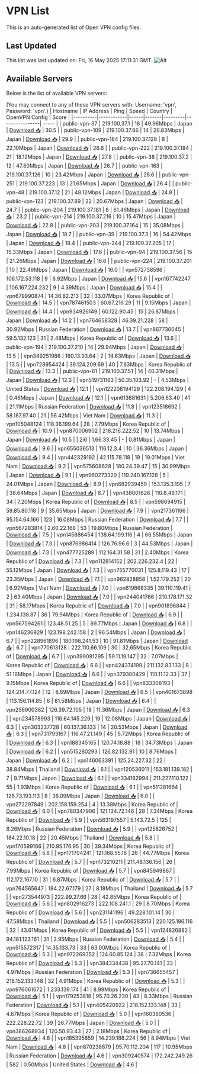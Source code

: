 # VPN List

This is an auto-generated list of Open VPN config files.

## Last Updated

This list was last updated on: Fri, 16 May 2025 17:11:31 GMT.
![Alt](https://repobeats.axiom.co/api/embed/186b98318ef1479477931607c1ad7d823f12451f.svg "Repobeats analytics image")

## Available Servers

Below is the list of available VPN servers:

(You may connect to any of these VPN servers with: Username: 'vpn', Password: 'vpn'.)
| Hostname | IP Address | Ping | Speed | Country | OpenVPN Config | Score |
|----------|------------|------|-------|---------|----------------| ----- |
| public-vpn-37 | 219.100.37.1 | 16 | 49.96Mbps | Japan | [Download 📥](./configs/server_0_JP.ovpn) | 30.5 |
| public-vpn-109 | 219.100.37.86 | 14 | 26.83Mbps | Japan | [Download 📥](./configs/server_1_JP.ovpn) | 29.9 |
| public-vpn-164 | 219.100.37.128 | 8 | 22.10Mbps | Japan | [Download 📥](./configs/server_2_JP.ovpn) | 28.6 |
| public-vpn-222 | 219.100.37.184 | 21 | 18.12Mbps | Japan | [Download 📥](./configs/server_3_JP.ovpn) | 27.8 |
| public-vpn-38 | 219.100.37.2 | 12 | 47.80Mbps | Japan | [Download 📥](./configs/server_4_JP.ovpn) | 26.7 |
| public-vpn-163 | 219.100.37.126 | 10 | 23.42Mbps | Japan | [Download 📥](./configs/server_5_JP.ovpn) | 26.6 |
| public-vpn-251 | 219.100.37.223 | 13 | 21.65Mbps | Japan | [Download 📥](./configs/server_6_JP.ovpn) | 26.4 |
| public-vpn-48 | 219.100.37.12 | 21 | 48.12Mbps | Japan | [Download 📥](./configs/server_7_JP.ovpn) | 24.8 |
| public-vpn-123 | 219.100.37.89 | 22 | 20.67Mbps | Japan | [Download 📥](./configs/server_8_JP.ovpn) | 24.7 |
| public-vpn-204 | 219.100.37.181 | 8 | 61.46Mbps | Japan | [Download 📥](./configs/server_9_JP.ovpn) | 23.2 |
| public-vpn-214 | 219.100.37.216 | 10 | 15.47Mbps | Japan | [Download 📥](./configs/server_10_JP.ovpn) | 22.8 |
| public-vpn-203 | 219.100.37.164 | 15 | 35.08Mbps | Japan | [Download 📥](./configs/server_11_JP.ovpn) | 18.7 |
| public-vpn-39 | 219.100.37.3 | 16 | 54.42Mbps | Japan | [Download 📥](./configs/server_12_JP.ovpn) | 18.4 |
| public-vpn-244 | 219.100.37.205 | 17 | 15.33Mbps | Japan | [Download 📥](./configs/server_13_JP.ovpn) | 17.6 |
| public-vpn-94 | 219.100.37.56 | 15 | 21.26Mbps | Japan | [Download 📥](./configs/server_14_JP.ovpn) | 16.6 |
| public-vpn-224 | 219.100.37.201 | 10 | 22.49Mbps | Japan | [Download 📥](./configs/server_15_JP.ovpn) | 16.0 |
| vpn572738596 | 106.172.53.118 | 9 | 6.92Mbps | Japan | [Download 📥](./configs/server_16_JP.ovpn) | 15.6 |
| vpn167742247 | 106.167.224.232 | 9 | 4.39Mbps | Japan | [Download 📥](./configs/server_17_JP.ovpn) | 15.4 |
| vpn679990874 | 14.36.82.213 | 32 | 33.07Mbps | Korea Republic of | [Download 📥](./configs/server_18_KR.ovpn) | 14.5 |
| vpn787461503 | 60.67.216.29 | 11 | 9.15Mbps | Japan | [Download 📥](./configs/server_19_JP.ovpn) | 14.4 |
| vpn934926149 | 60.122.90.45 | 15 | 26.87Mbps | Japan | [Download 📥](./configs/server_20_JP.ovpn) | 14.2 |
| vpn764658328 | 46.39.21.228 | 58 | 30.92Mbps | Russian Federation | [Download 📥](./configs/server_21_RU.ovpn) | 13.7 |
| vpn867736045 | 59.5.132.123 | 31 | 2.48Mbps | Korea Republic of | [Download 📥](./configs/server_22_KR.ovpn) | 13.6 |
| public-vpn-194 | 219.100.37.210 | 14 | 29.94Mbps | Japan | [Download 📥](./configs/server_23_JP.ovpn) | 13.5 |
| vpn349251986 | 160.13.93.64 | 2 | 14.63Mbps | Japan | [Download 📥](./configs/server_24_JP.ovpn) | 13.5 |
| vpn728954424 | 39.124.209.69 | 40 | 7.63Mbps | Korea Republic of | [Download 📥](./configs/server_25_KR.ovpn) | 13.3 |
| public-vpn-61 | 219.100.37.51 | 14 | 40.31Mbps | Japan | [Download 📥](./configs/server_26_JP.ovpn) | 12.3 |
| vpn519731163 | 50.35.103.92 | - | 4.53Mbps | United States | [Download 📥](./configs/server_27_US.ovpn) | 12.1 |
| vpn122208194129 | 122.208.194.129 | 4 | 0.46Mbps | Japan | [Download 📥](./configs/server_28_JP.ovpn) | 12.1 |
| vpn613881631 | 5.206.63.40 | 41 | 21.11Mbps | Russian Federation | [Download 📥](./configs/server_29_RU.ovpn) | 11.8 |
| vpn123518692 | 58.187.97.40 | 21 | 56.42Mbps | Viet Nam | [Download 📥](./configs/server_30_VN.ovpn) | 11.3 |
| vpn105048124 | 118.36.199.64 | 28 | 7.79Mbps | Korea Republic of | [Download 📥](./configs/server_31_KR.ovpn) | 10.9 |
| vpn870006902 | 218.216.222.52 | 10 | 13.74Mbps | Japan | [Download 📥](./configs/server_32_JP.ovpn) | 10.5 |
| 2i6 | 1.66.33.45 | - | 0.81Mbps | Japan | [Download 📥](./configs/server_33_JP.ovpn) | 9.6 |
| vpn655036513 | 116.12.3.4 | 10 | 36.36Mbps | Japan | [Download 📥](./configs/server_34_JP.ovpn) | 9.4 |
| vpn442329192 | 42.115.78.118 | 19 | 19.01Mbps | Viet Nam | [Download 📥](./configs/server_35_VN.ovpn) | 9.2 |
| vpn575608628 | 180.24.39.47 | 15 | 30.99Mbps | Japan | [Download 📥](./configs/server_36_JP.ovpn) | 9.1 |
| vpn960273320 | 119.240.167.128 | 5 | 24.01Mbps | Japan | [Download 📥](./configs/server_37_JP.ovpn) | 8.9 |
| vpn682939459 | 153.135.3.195 | 7 | 38.64Mbps | Japan | [Download 📥](./configs/server_38_JP.ovpn) | 8.7 |
| vpn438001626 | 110.8.49.171 | 34 | 7.20Mbps | Korea Republic of | [Download 📥](./configs/server_39_KR.ovpn) | 8.5 |
| vpn598694915 | 59.85.80.118 | 9 | 35.65Mbps | Japan | [Download 📥](./configs/server_40_JP.ovpn) | 7.9 |
| vpn217361166 | 95.154.64.166 | 123 | 16.08Mbps | Russian Federation | [Download 📥](./configs/server_41_RU.ovpn) | 7.7 |
| vpn567283814 | 2.60.22.168 | 53 | 19.80Mbps | Russian Federation | [Download 📥](./configs/server_42_RU.ovpn) | 7.5 |
| vpn145886454 | 138.64.199.116 | 4 | 66.55Mbps | Japan | [Download 📥](./configs/server_43_JP.ovpn) | 7.3 |
| vpn876986414 | 126.76.96.6 | 3 | 44.53Mbps | Japan | [Download 📥](./configs/server_44_JP.ovpn) | 7.3 |
| vpn477725289 | 112.164.31.58 | 31 | 2.40Mbps | Korea Republic of | [Download 📥](./configs/server_45_KR.ovpn) | 7.3 |
| vpn112814152 | 202.226.232.4 | 22 | 55.12Mbps | Japan | [Download 📥](./configs/server_46_JP.ovpn) | 7.3 |
| vpn755770031 | 125.8.119.43 | 17 | 23.35Mbps | Japan | [Download 📥](./configs/server_47_JP.ovpn) | 7.1 |
| vpn962828858 | 1.52.179.252 | 20 | 6.92Mbps | Viet Nam | [Download 📥](./configs/server_48_VN.ovpn) | 7.0 |
| vpn619868335 | 39.110.119.41 | 2 | 63.40Mbps | Japan | [Download 📥](./configs/server_49_JP.ovpn) | 7.0 |
| vpn244041766 | 210.178.171.32 | 31 | 58.17Mbps | Korea Republic of | [Download 📥](./configs/server_50_KR.ovpn) | 7.0 |
| vpn901896844 | 1.234.138.87 | 36 | 79.94Mbps | Korea Republic of | [Download 📥](./configs/server_51_KR.ovpn) | 6.9 |
| vpn567594261 | 123.48.51.25 | 5 | 89.77Mbps | Japan | [Download 📥](./configs/server_52_JP.ovpn) | 6.8 |
| vpn146236929 | 123.198.242.158 | 2 | 96.54Mbps | Japan | [Download 📥](./configs/server_53_JP.ovpn) | 6.7 |
| vpn228961896 | 180.198.241.53 | 10 | 91.81Mbps | Japan | [Download 📥](./configs/server_54_JP.ovpn) | 6.7 |
| vpn770613128 | 222.110.66.109 | 30 | 32.65Mbps | Korea Republic of | [Download 📥](./configs/server_55_KR.ovpn) | 6.7 |
| vpn399081295 | 59.11.19.147 | 32 | 7.07Mbps | Korea Republic of | [Download 📥](./configs/server_56_KR.ovpn) | 6.6 |
| vpn424374199 | 211.132.83.133 | 8 | 51.16Mbps | Japan | [Download 📥](./configs/server_57_JP.ovpn) | 6.6 |
| vpn379300429 | 110.11.12.33 | 37 | 9.15Mbps | Korea Republic of | [Download 📥](./configs/server_58_KR.ovpn) | 6.6 |
| vpn833308193 | 124.214.77.124 | 12 | 8.69Mbps | Japan | [Download 📥](./configs/server_59_JP.ovpn) | 6.5 |
| vpn401673898 | 113.156.114.85 | 6 | 81.58Mbps | Japan | [Download 📥](./configs/server_60_JP.ovpn) | 6.4 |
| vpn256900382 | 126.39.72.105 | 18 | 11.36Mbps | Japan | [Download 📥](./configs/server_61_JP.ovpn) | 6.3 |
| vpn234578993 | 116.64.145.229 | 19 | 12.08Mbps | Japan | [Download 📥](./configs/server_62_JP.ovpn) | 6.3 |
| vpn303237728 | 60.137.36.133 | 14 | 20.53Mbps | Japan | [Download 📥](./configs/server_63_JP.ovpn) | 6.3 |
| vpn731793167 | 116.47.21.149 | 45 | 5.72Mbps | Korea Republic of | [Download 📥](./configs/server_64_KR.ovpn) | 6.3 |
| vpn188345165 | 120.74.18.88 | 18 | 34.73Mbps | Japan | [Download 📥](./configs/server_65_JP.ovpn) | 6.2 |
| vpn515280293 | 126.82.132.91 | 10 | 8.76Mbps | Japan | [Download 📥](./configs/server_66_JP.ovpn) | 6.2 |
| vpn146063391 | 125.24.227.32 | 22 | 38.84Mbps | Thailand | [Download 📥](./configs/server_67_TH.ovpn) | 6.1 |
| vpn120536011 | 153.181.139.182 | 7 | 9.71Mbps | Japan | [Download 📥](./configs/server_68_JP.ovpn) | 6.1 |
| vpn334162994 | 211.227.110.122 | 55 | 1.93Mbps | Korea Republic of | [Download 📥](./configs/server_69_KR.ovpn) | 6.1 |
| vpn511281664 | 126.73.193.113 | 8 | 36.09Mbps | Japan | [Download 📥](./configs/server_70_JP.ovpn) | 6.0 |
| vpn272297849 | 202.158.159.254 | 4 | 13.38Mbps | Korea Republic of | [Download 📥](./configs/server_71_KR.ovpn) | 6.0 |
| vpn780347906 | 121.134.72.146 | 28 | 7.34Mbps | Korea Republic of | [Download 📥](./configs/server_72_KR.ovpn) | 5.9 |
| vpn563197557 | 5.143.72.5 | 125 | 8.26Mbps | Russian Federation | [Download 📥](./configs/server_73_RU.ovpn) | 5.9 |
| vpn125826752 | 184.22.10.18 | 22 | 20.45Mbps | Thailand | [Download 📥](./configs/server_74_TH.ovpn) | 5.8 |
| vpn170599166 | 210.95.176.95 | 30 | 39.34Mbps | Korea Republic of | [Download 📥](./configs/server_75_KR.ovpn) | 5.8 |
| vpn171704241 | 121.168.55.16 | 26 | 44.77Mbps | Korea Republic of | [Download 📥](./configs/server_76_KR.ovpn) | 5.7 |
| vpn173210211 | 211.48.136.156 | 26 | 7.99Mbps | Korea Republic of | [Download 📥](./configs/server_77_KR.ovpn) | 5.7 |
| vpn845949867 | 112.172.167.10 | 31 | 6.87Mbps | Korea Republic of | [Download 📥](./configs/server_78_KR.ovpn) | 5.7 |
| vpn764565647 | 184.22.67.179 | 27 | 8.18Mbps | Thailand | [Download 📥](./configs/server_79_TH.ovpn) | 5.7 |
| vpn273544973 | 222.99.27.66 | 28 | 42.85Mbps | Korea Republic of | [Download 📥](./configs/server_80_KR.ovpn) | 5.6 |
| vpn802916273 | 222.108.241.1 | 29 | 8.70Mbps | Korea Republic of | [Download 📥](./configs/server_81_KR.ovpn) | 5.6 |
| vpn231141196 | 49.228.101.14 | 30 | 47.58Mbps | Thailand | [Download 📥](./configs/server_82_TH.ovpn) | 5.5 |
| vpn506283513 | 220.125.196.116 | 32 | 43.61Mbps | Korea Republic of | [Download 📥](./configs/server_83_KR.ovpn) | 5.5 |
| vpn124826882 | 94.181.123.161 | 31 | 2.95Mbps | Russian Federation | [Download 📥](./configs/server_84_RU.ovpn) | 5.4 |
| vpn515572317 | 14.35.133.73 | 33 | 63.00Mbps | Korea Republic of | [Download 📥](./configs/server_85_KR.ovpn) | 5.3 |
| vpn972269352 | 124.60.85.124 | 38 | 7.32Mbps | Korea Republic of | [Download 📥](./configs/server_86_KR.ovpn) | 5.3 |
| vpn384334438 | 95.27.70.141 | 33 | 4.97Mbps | Russian Federation | [Download 📥](./configs/server_87_RU.ovpn) | 5.3 |
| vpn736655457 | 218.152.133.148 | 32 | 4.91Mbps | Korea Republic of | [Download 📥](./configs/server_88_KR.ovpn) | 5.3 |
| vpn976061672 | 1.233.139.174 | 41 | 8.99Mbps | Korea Republic of | [Download 📥](./configs/server_89_KR.ovpn) | 5.1 |
| vpn179253818 | 95.70.26.230 | 43 | 8.33Mbps | Russian Federation | [Download 📥](./configs/server_90_RU.ovpn) | 5.1 |
| vpn405420922 | 218.152.133.148 | 33 | 4.67Mbps | Korea Republic of | [Download 📥](./configs/server_91_KR.ovpn) | 5.0 |
| vpn160360536 | 222.228.22.72 | 39 | 26.77Mbps | Japan | [Download 📥](./configs/server_92_JP.ovpn) | 5.0 |
| vpn386268934 | 120.50.93.43 | 27 | 2.18Mbps | Korea Republic of | [Download 📥](./configs/server_93_KR.ovpn) | 4.8 |
| vpn185395859 | 14.239.188.224 | 56 | 8.94Mbps | Viet Nam | [Download 📥](./configs/server_94_VN.ovpn) | 4.8 |
| vpn670238879 | 95.70.112.204 | 117 | 10.95Mbps | Russian Federation | [Download 📥](./configs/server_95_RU.ovpn) | 4.6 |
| vpn309240574 | 172.242.249.26 | 582 | 0.50Mbps | United States | [Download 📥](./configs/server_96_US.ovpn) | 4.6 |

